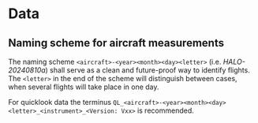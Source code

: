 # Data



## Naming scheme for aircraft measurements

The naming scheme `<aircraft>-<year><month><day><letter>` (i.e. _HALO-20240810a_) shall serve as a clean and future-proof way to identify flights. The `<letter>` in the end of the scheme will distinguish between cases, when several flights will take place in one day.

For quicklook data the terminus `QL_<aircraft>-<year><month><day><letter>_<instrument>_<Version: Vxx>` is recommended.
